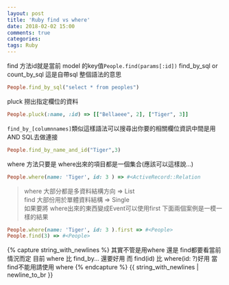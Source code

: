 ```yaml
---
layout: post
title: 'Ruby find vs where'
date: 2018-02-02 15:00
comments: true
categories:
tags: Ruby
---
```

find 方法id就是當前 model 的key值`People.find(params[:id])`
find_by_sql or count_by_sql 這是自帶sql 整個語法的意思
```rb
People.find_by_sql("select * from peoples")
```
pluck 撈出指定欄位的資料
```rb
People.pluck(:name, :id) => [["Bellaeee", 2], ["Tiger", 3]]
```
`find_by_[columnnames]`類似這樣語法可以搜尋出你要的相關欄位資訊中間是用 AND SQL去做連接
```rb
People.find_by_name_and_id("Tiger",3)
```
where 方法只要是 where出來的項目都是一個集合(應該可以這樣說...)
```rb
People.where(name: 'Tiger', id: 3 ) => #<ActiveRecord::Relation
```
> where 大部分都是多資料結構方向 => List<br>
> find 大部份用於單體資料結構	=> Single<br>
如果要將 where出來的東西變成Event可以使用first
下面兩個案例是一模一樣的結果
```rb
People.where(name: 'Tiger', id: 3 ).first => #<People>
People.find(3) => #<People>
```
{% capture string_with_newlines %}
其實不管是用where 還是 find都要看當前情況而定
目前 where 比 find_by... 還要好用
而 find(id) 比 where(id: ?)好用
當 find不能用請使用 where
{% endcapture %}
{{ string_with_newlines | newline_to_br }}